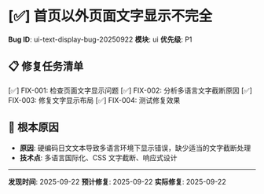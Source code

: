 # [✅] 首页以外页面文字显示不完全

**Bug ID**: ui-text-display-bug-20250922
**模块**: ui
**优先级**: P1

## 📋 修复任务清单
[✅] FIX-001: 检查页面文字显示问题
[✅] FIX-002: 分析多语言文字截断原因
[✅] FIX-003: 修复文字显示布局
[✅] FIX-004: 测试修复效果

## 🎯 根本原因
- **原因**: 硬编码日文文本导致多语言环境下显示错误，缺少适当的文字截断处理
- **技术点**: 多语言国际化、CSS 文字截断、响应式设计

---
**发现时间**: 2025-09-22
**预计修复**: 2025-09-22
**实际修复**: 2025-09-22